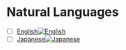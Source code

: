 # Natural Languages
- [ ] [English![English](https://cdn.countryflags.com/thumbs/united-kingdom/flag-400.png)](https://app.busuu.com/Fc2eqneDdhZcKekTA) 
- [ ] [Japanese![Japanese](https://cdn.countryflags.com/thumbs/japan/flag-400.png)](https://app.busuu.com/Fc2eqneDdhZcKekTA)
